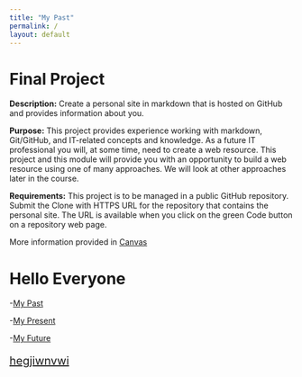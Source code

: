 ```yaml
---
title: "My Past"
permalink: /
layout: default
---
```


# Final Project 

**Description:** Create a personal site in markdown that is hosted on GitHub and provides information about you.

**Purpose:** This project provides experience working with markdown, Git/GitHub, and IT-related concepts and knowledge. As a future IT professional you will, at some time, need to create a web resource. This project and this module will provide you with an opportunity to build a web resource using one of many approaches. We will look at other approaches later in the course.

**Requirements:** This project is to be managed in a public GitHub repository. Submit the Clone with HTTPS URL for the repository that contains the personal site.  The URL is available when you click on the green Code button on a repository web page.


More information provided in [Canvas](https://umsystem.instructure.com/courses/114929/assignments/1493477?module_item_id=5137247)

# Hello Everyone

-[My Past](./MyPast.md)

-[My Present](./MyPresent.md)

-[My Future](./MyFuture.md)


<p style="font-size: 20px; color:#1F9AFE;">
<a href="MyPast.md">hegjiwnvwi</a>
</p>



